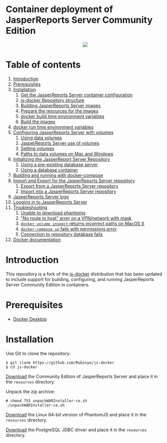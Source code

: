 # Container deployment of JasperReports Server Community Edition

<p align="center">
  <img src="https://github.com/Robinyo/js-docker/blob/master/login.png">
</p>

# Table of contents

1. [Introduction](#introduction)
1. [Prerequisites](#prerequisites)
1. [Installation](#installation)
   1. [Get the JasperReports Server container configuration](#get-the-js-docker-dockerfile-and-supporting-resources)
   1. [js-docker Repository structure](#the-installed-repository-structure)
   1. [Building JasperReports Server images](#building-jasperreports-server-images)
     1. [Prepare the resources for the images](#prepare-the-resources-for-the-images)
     1. [docker build time environment variables](#docker-build-time-environment-variables)
     1. [Build the images](#build-the-images)
1. [docker run time environment variables](#docker-run-time-environment-variables)
1. [Configuring JasperReports Server with volumes](#configuring-jasperreports-server-with-volumes)
   1. [Using data volumes](#using-data-volumes)
   1. [JasperReports Server use of volumes](#jasperreports-server-use-of-volumes)
   1. [Setting volumes](#setting-volumes)
   1. [Paths to data volumes on Mac and Windows](#paths-to-data-volumes-on-mac-and-windows)
1. [Initializing the JasperReport Server Repository](#initializing-the-jasperreport-server-repository)
   1. [Using a pre-existing database server](#using-a-pre-existing-database)
   1. [Using a database container](#using-a-database-container)
1. [Building and running with docker-compose](#building-and-running-with-docker-compose)
1. [Import and Export for the JasperReports Server repository](#import-and-export) 
   1. [Export from a JasperReports Server repository](#exporting-to-a-jasperreports-server-repository)
   1. [Import into a JasperReports Server repository](#importing-from-a-jasperreports-server-repository)
1. [JasperReports Server logs](#jasperreports-server-logs)
1. [Logging in to JasperReports Server](#logging-in-to-jasperreports-server)
1. [Troubleshooting](#troubleshooting)
   1. [Unable to download phantomjs](#unable-to-download-phantomjs)
   1. ["No route to host" error on a VPN/network with mask](#-no-route-to-host-error-on-a-vpn-or-network-with-mask)
   1. [`docker volume inspect` returns incorrect paths on MacOS X](#-docker-volume-inspect-returns-incorrect-paths-on-macos-x)
   1. [`docker-compose up` fails with permissions error](#-docker-compose-up-fails-with-permissions-error)
   1. [Connection to repository database fails](#connection-to-repository-database-fails)
1. [Docker documentation](#docker-documentation)

# Introduction

This repository is a fork of the [js-docker](https://github.com/TIBCOSoftware/js-docker) distribution that has been 
updated to include support for building, configuring, and running JasperReports Server Community Edition in containers.

# Prerequisites

- [Docker Desktop](https://www.docker.com/products/docker-desktop)

# Installation

Use Git to clone the repository:

```
$ git clone https://github.com/Robinyo/js-docker
$ cd js-docker
```

[Download](https://community.jaspersoft.com/project/jasperreports-server/releases) the Community Edition of 
JasperReports Server and place it in the `resources` directory.

Unpack the zip archive:

```
# chmod 755 unpackWARInstaller-ce.sh
./unpackWARInstaller-ce.sh
```

[Download](https://phantomjs.org/download.html) the Linux 64-bit version of PhantomJS and place it in the `resources` 
directory.

[Download](https://jdbc.postgresql.org/download.html) the PostgreSQL JDBC driver and place it in the `resources` 
directory.
